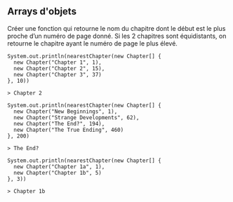 
## Arrays d'objets

Créer une fonction qui retourne le nom du chapitre dont le début est le plus proche d’un numéro de page donné.
Si les 2 chapitres sont équidistants, on retourne le chapitre ayant le numéro de page le plus élevé.
 
```
System.out.println(nearestChapter(new Chapter[] {
  new Chapter("Chapter 1", 1),
  new Chapter("Chapter 2", 15),
  new Chapter("Chapter 3", 37)
}, 10))
```
`> Chapter 2`

```
System.out.println(nearestChapter(new Chapter[] {
  new Chapter("New Beginnings", 1),
  new Chapter("Strange Developments", 62),
  new Chapter("The End?", 194),
  new Chapter("The True Ending", 460)
}, 200)
```
`> The End?`

```
System.out.println(nearestChapter(new Chapter[] {
  new Chapter("Chapter 1a", 1),
  new Chapter("Chapter 1b", 5)
}, 3))
```
`> Chapter 1b`